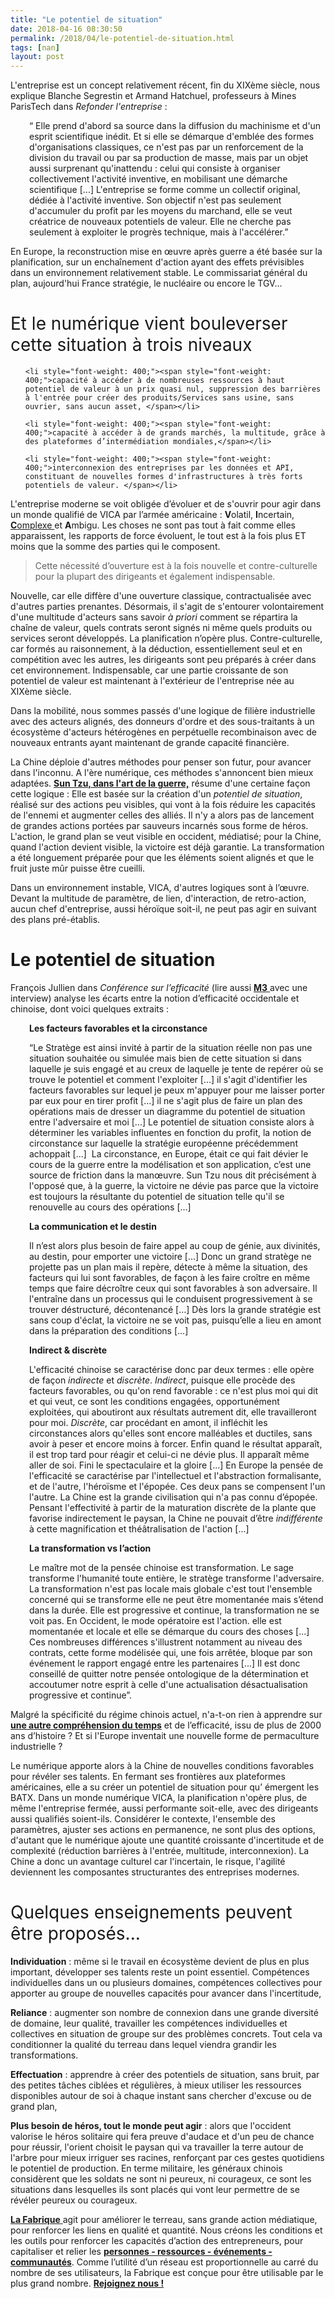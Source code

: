 ```yaml
---
title: "Le potentiel de situation"
date: 2018-04-16 08:30:50
permalink: /2018/04/le-potentiel-de-situation.html
tags: [nan]
layout: post
---
```


<span style="font-weight: 400;">L'entreprise est un concept relativement récent, fin du XIXème siècle, nous explique Blanche Segrestin et Armand Hatchuel, professeurs à Mines ParisTech dans <em>Refonder l'entreprise</em> : </span>

<p style="padding-left: 30px;"><span style="font-weight: 400;">“ Elle prend d'abord sa source dans la diffusion du machinisme et d'un esprit scientifique inédit. Et si elle se démarque d'emblée des formes d'organisations classiques, ce n'est pas par un renforcement de la division du travail ou par sa production de masse, mais par un objet aussi surprenant qu'inattendu : celui qui consiste à organiser collectivement l'activité inventive, en mobilisant une démarche scientifique [...] L'entreprise se forme comme un collectif original, dédiée à l'activité inventive. Son objectif n'est pas seulement d'accumuler du profit par les moyens du marchand, elle se veut créatrice de nouveaux potentiels de valeur. Elle ne cherche pas seulement à exploiter le progrès technique, mais à l'accélérer.”</span></p>

<span style="font-weight: 400;">En Europe, la reconstruction mise en œuvre après guerre a été basée sur la planification, sur un enchaînement d'action ayant des effets prévisibles dans un environnement relativement stable. Le commissariat général du plan, aujourd'hui France stratégie, le nucléaire ou encore le TGV...</span>

<h1><span style="font-weight: 400;">Et le numérique vient bouleverser cette situation à trois niveaux</span></h1>

<ul>

 	<li style="font-weight: 400;"><span style="font-weight: 400;">capacité à accéder à de nombreuses ressources à haut potentiel de valeur à un prix quasi nul, suppression des barrières à l'entrée pour créer des produits/Services sans usine, sans ouvrier, sans aucun asset, </span></li>

 	<li style="font-weight: 400;"><span style="font-weight: 400;">capacité à accéder à de grands marchés, la multitude, grâce à des plateformes d’intermédiation mondiales,</span></li>

 	<li style="font-weight: 400;"><span style="font-weight: 400;">interconnexion des entreprises par les données et API, constituant de nouvelles formes d'infrastructures à très forts potentiels de valeur. </span></li>

</ul>

<span style="font-weight: 400;">L'entreprise moderne se voit obligée d’évoluer et de s'ouvrir pour agir dans un monde qualifié de VICA par l’armée américaine : <strong>V</strong>olatil, <strong>I</strong>ncertain, <a href="https://gabrielplassat.github.io/transportsdufutur/2011/04/metanote-tdf-11-transports-mobilites-introduction-a-la-pensee-complexe.html" target="_blank" rel="noopener"><strong>C</strong>omplexe </a>et <strong>A</strong>mbigu. Les choses ne sont pas tout à fait comme elles apparaissent, les rapports de force évoluent, le tout est à la fois plus ET moins que la somme des parties qui le composent. </span>

<blockquote><span style="font-weight: 400;">Cette nécessité d’ouverture est à la fois nouvelle et contre-culturelle pour la plupart des dirigeants et également indispensable. </span></blockquote>

<span style="font-weight: 400;">Nouvelle, car elle diffère d'une ouverture classique, contractualisée avec d'autres parties prenantes. Désormais, il s'agit de s'entourer volontairement d'une multitude d'acteurs sans savoir </span><i><span style="font-weight: 400;">à priori</span></i><span style="font-weight: 400;"> comment se répartira la chaîne de valeur, quels contrats seront signés ni même quels produits ou services seront développés. La planification n’opère plus. Contre-culturelle, car formés au raisonnement, à la déduction, essentiellement seul et en compétition avec les autres, les dirigeants sont peu préparés à créer dans cet environnement. Indispensable, car une partie croissante de son potentiel de valeur est maintenant à l'extérieur de l'entreprise née au XIXème siècle.</span>



<span style="font-weight: 400;">Dans la mobilité, nous sommes passés d'une logique de filière industrielle avec des acteurs alignés, des donneurs d'ordre et des sous-traitants à un écosystème d'acteurs hétérogènes en perpétuelle recombinaison avec de nouveaux entrants ayant maintenant de grande capacité financière.</span>



<!--more-->



<span style="font-weight: 400;">La Chine déploie d'autres méthodes pour penser son futur, pour avancer dans l'inconnu. A l'ère numérique, ces méthodes s'annoncent bien mieux adaptées. <a href="https://gabrielplassat.github.io/transportsdufutur/2017/09/guerre-monde-numerique.html" target="_blank" rel="noopener"><strong>Sun Tzu, dans l'art de la guerre,</strong></a> résume d'une certaine façon cette logique : Elle est basée sur la création d'un </span><i><span style="font-weight: 400;">potentiel de situation</span></i><span style="font-weight: 400;">, réalisé sur des actions peu visibles, qui vont à la fois réduire les capacités de l'ennemi et augmenter celles des alliés. Il n'y a alors pas de lancement de grandes actions portées par sauveurs incarnés sous forme de héros. L'action, le grand plan se veut visible en occident, médiatisé; pour la Chine, quand l'action devient visible, la victoire est déjà garantie. La transformation a été longuement préparée pour que les éléments soient alignés et que le fruit juste mûr puisse être cueilli.</span>



<span style="font-weight: 400;">Dans un environnement instable, VICA, d'autres logiques sont à l’œuvre. Devant la multitude de paramètre, de lien, d'interaction, de retro-action, aucun chef d'entreprise, aussi héroïque soit-il, ne peut pas agir en suivant des plans pré-établis.</span>

<h1>Le potentiel de situation</h1>

<span style="font-weight: 400;">François Jullien dans </span><i><span style="font-weight: 400;">Conférence sur l’efficacité</span></i><span style="font-weight: 400;"> (lire aussi <a href="https://www.millenaire3.com/publications/m3-societe-urbaine-et-action-publique-n-4" target="_blank" rel="noopener"><strong>M3</strong> </a>avec une interview) analyse les écarts entre la notion d’efficacité occidentale et chinoise, dont voici quelques extraits :</span>

<p style="padding-left: 30px;"><strong>Les facteurs favorables et la circonstance </strong></p>

<p style="padding-left: 30px;"><span style="font-weight: 400;">“Le Stratège est ainsi invité à partir de la situation réelle non pas une situation souhaitée ou simulée mais bien de cette situation si dans laquelle je suis engagé et au creux de laquelle je tente de repérer où se trouve le potentiel et comment l'exploiter [...] il s'agit d'identifier les facteurs favorables sur lequel je peux m'appuyer pour me laisser porter par eux pour en tirer profit [...] il ne s'agit plus de faire un plan des opérations mais de dresser un diagramme du potentiel de situation entre l'adversaire et moi [...] Le potentiel de situation consiste alors à déterminer les variables influentes en fonction du profit, la notion de circonstance sur laquelle la stratégie européenne précédemment achoppait [...]  La circonstance, en Europe, était ce qui fait dévier le cours de la guerre entre la modélisation et son application, c’est une source de friction dans la manœuvre. Sun Tzu nous dit précisément à l'opposé que, à la guerre, la victoire ne dévie pas parce que la victoire est toujours la résultante du potentiel de situation telle qu'il se renouvelle au cours des opérations [...] </span></p>

<p style="padding-left: 30px;"><strong>La communication et le destin</strong></p>

<p style="padding-left: 30px;"><span style="font-weight: 400;">Il n’est alors plus besoin de faire appel au coup de génie, aux divinités, au destin, pour emporter une victoire [...] Donc un grand stratège ne projette pas un plan mais il repère, détecte à même la situation, des facteurs qui lui sont favorables, de façon à les faire croître en même temps que faire décroître ceux qui sont favorables à son adversaire. Il l'entraîne dans un processus qui le conduisent progressivement à se trouver déstructuré, décontenancé [...] Dès lors la grande stratégie est sans coup d'éclat, la victoire ne se voit pas, puisqu’elle a lieu en amont dans la préparation des conditions [...] </span></p>

<p style="padding-left: 30px;"><strong>Indirect & discrète</strong></p>

<p style="padding-left: 30px;"><span style="font-weight: 400;">L'efficacité chinoise se caractérise donc par deux termes : elle opère de façon <em>indirecte</em> et <em>discrète</em>. <em>Indirect</em>, puisque elle procède des facteurs favorables, ou qu'on rend favorable : ce n'est plus moi qui dit et qui veut, ce sont les conditions engagées, opportunément exploitées, qui aboutiront aux résultats autrement dit, elle travailleront pour moi. <em>Discrète</em>, car procédant en amont, il infléchit les circonstances alors qu'elles sont encore malléables et ductiles, sans avoir à peser et encore moins à forcer. Enfin quand le résultat apparaît, il est trop tard pour réagir et celui-ci ne dévie plus. Il apparaît même aller de soi. Fini le spectaculaire et la gloire [...] En Europe la pensée de l'efficacité se caractérise par l'intellectuel et l'abstraction formalisante, et de l'autre, l'héroïsme et l'épopée. Ces deux pans se compensent l'un l'autre. La Chine est la grande civilisation qui n'a pas connu d’épopée. Pensant l'effectivité à partir de la maturation discrète de la plante que favorise indirectement le paysan, la Chine ne pouvait d’être <em>indifférente</em> à cette magnification et théâtralisation de l'action [...]  </span></p>

<p style="padding-left: 30px;"><strong>La transformation vs l’action</strong></p>

<p style="padding-left: 30px;"><span style="font-weight: 400;">Le maître mot de la pensée chinoise est transformation. Le sage transforme l'humanité toute entière, le stratège transforme l'adversaire. La transformation n'est pas locale mais globale c'est tout l'ensemble concerné qui se transforme elle ne peut être momentanée mais s’étend dans la durée. Elle est progressive et continue, la transformation ne se voit pas. En Occident, le mode opératoire est l'action. elle est momentanée et locale et elle se démarque du cours des choses [...] Ces nombreuses différences s'illustrent notamment au niveau des contrats, cette forme modélisée qui, une fois arrêtée, bloque par son événement le rapport engagé entre les partenaires [...] Il est donc conseillé de quitter notre pensée ontologique de la détermination et accoutumer notre esprit à celle d'une actualisation désactualisation progressive et continue”.</span></p>

<span style="font-weight: 400;">Malgré la spécificité du régime chinois actuel, n'a-t-on rien à apprendre sur <a href="https://gabrielplassat.github.io/transportsdufutur/2018/01/metanote-n25-le-temps-12.html" target="_blank" rel="noopener"><strong>une autre compréhension du temps</strong></a> et de l’efficacité, issu de plus de 2000 ans d’histoire ? Et si l'Europe inventait une nouvelle forme de permaculture industrielle ?</span>



<span style="font-weight: 400;">Le numérique apporte alors à la Chine de nouvelles conditions favorables pour révéler ses talents. En fermant ses frontières aux plateformes américaines, elle a su créer un potentiel de situation pour qu’ émergent les BATX. Dans un monde numérique VICA, la planification n'opère plus, de même l'entreprise fermée, aussi performante soit-elle, avec des dirigeants aussi qualifiés soient-ils. Considérer le contexte, l'ensemble des paramètres, ajuster ses actions en permanence, ne sont plus des options, d'autant que le numérique ajoute une quantité croissante d'incertitude et de complexité (réduction barrières à l'entrée, multitude, interconnexion). La Chine a donc un avantage culturel car l'incertain, le risque, l'agilité deviennent les composantes structurantes des entreprises modernes.</span>

<h1><span style="font-weight: 400;">Quelques enseignements peuvent être proposés...</span></h1>

<span style="font-weight: 400;"><strong>Individuation</strong> : même si le travail en écosystème devient de plus en plus important, développer ses talents reste un point essentiel. Compétences individuelles dans un ou plusieurs domaines, compétences collectives pour apporter au groupe de nouvelles capacités pour avancer dans l'incertitude,</span>



<span style="font-weight: 400;"><strong>Reliance</strong> : augmenter son nombre de connexion dans une grande diversité de domaine, leur qualité, travailler les compétences individuelles et collectives en situation de groupe sur des problèmes concrets. Tout cela va conditionner la qualité du terreau dans lequel viendra grandir les transformations. </span>



<span style="font-weight: 400;"><strong>Effectuation</strong> : apprendre à créer des potentiels de situation, sans bruit, par des petites tâches ciblées et régulières, à mieux utiliser les ressources disponibles autour de soi à chaque instant sans chercher d'excuse ou de grand plan,</span>



<span style="font-weight: 400;"><strong>Plus besoin de héros, tout le monde peut agir</strong> : alors que l'occident valorise le héros solitaire qui fera preuve d'audace et d'un peu de chance pour réussir, l'orient choisit le paysan qui va travailler la terre autour de l'arbre pour mieux irriguer ses racines, renforçant par ces gestes quotidiens le potentiel de production. En terme militaire, les généraux chinois considèrent que les soldats ne sont ni peureux, ni courageux, ce sont les situations dans lesquelles ils sont placés qui vont leur permettre de se révéler peureux ou courageux.</span>



<span style="font-weight: 400;"><a href="http://fabmob.io" target="_blank" rel="noopener"><strong>La Fabrique</strong> </a>agit pour améliorer le terreau, sans grande action médiatique, pour renforcer les liens en qualité et quantité. Nous créons les conditions et les outils pour renforcer les capacités d’action des entrepreneurs, pour capitaliser et relier les <a href="http://wiki.fabmob.io" target="_blank" rel="noopener"><strong>personnes - ressources - événements - communautés</strong></a>. Comme </span><span style="font-weight: 400;">l’utilité d’un réseau est proportionnelle au carré du nombre de ses utilisateurs, la Fabrique est conçue pour être utilisable par le plus grand nombre. <a href="http://wiki.lafabriquedesmobilites.fr/wiki/Pourquoi_adh%C3%A9rer_%C3%A0_l%27Association_La_Fabrique_des_Mobilit%C3%A9s_%3F" target="_blank" rel="noopener"><strong>Rejoignez nous !</strong></a></span>
